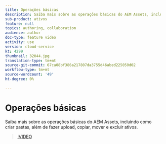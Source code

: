 ```yaml
---
title: Operações básicas
description: Saiba mais sobre as operações básicas do AEM Assets, incluindo como criar pastas, além de fazer upload, copiar, mover e excluir ativos.
sub-product: ativos
feature: null
topics: authoring, collaboration
audience: author
doc-type: feature video
activity: use
version: cloud-service
kt: 4299
thumbnail: 32044.jpg
translation-type: tm+mt
source-git-commit: 67ca08bf386a217807da3755d46abed225050d02
workflow-type: tm+mt
source-wordcount: '49'
ht-degree: 0%

---
```



# Operações básicas

Saiba mais sobre as operações básicas do AEM Assets, incluindo como criar pastas, além de fazer upload, copiar, mover e excluir ativos.

>[!VIDEO](https://video.tv.adobe.com/v/32044/?quality=12&learn=on&hidetitle=true)